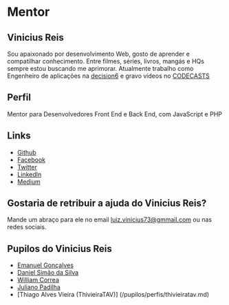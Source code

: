 # Mentor

## Vinicius Reis

Sou apaixonado por desenvolvimento Web, gosto de aprender e compatilhar conhecimento.
Entre filmes, séries, livros, mangás e HQs sempre estou buscando me aprimorar.
Atualmente trabalho como Engenheiro de aplicações na [decision6](https://decision6.com) e gravo vídeos no [CODECASTS](https://codecasts.com.br/)

## Perfil

Mentor para Desenvolvedores Front End e Back End, com JavaScript e PHP

## Links

* [Github](https://github.com/vinicius73)
* [Facebook](https://www.facebook.com/LuizVinicius73)
* [Twitter](https://twitter.com/@LuizVinicius73)
* [LinkedIn](https://br.linkedin.com/in/luizvinicius73)
* [Medium](https://medium.com/@luizvinicius73)

## Gostaria de retribuir a ajuda do Vinicius Reis?

Mande um abraço para ele no email luiz.vinicius73@gmmail.com ou nas redes sociais.

## Pupilos do Vinicius Reis

* [Emanuel Gonçalves](/pupilos/perfis/EmanuelG.md)
* [Daniel Simão da Silva](/pupilos/perfis/danielsimaodasilva.md)
* [William Correa](/pupilos/perfis/WilliamCorrea.md)
* [Juliano Padilha](/pupilos/perfis/JulianoPadilha.md)
* [Thiago Alves Vieira (ThivieiraTAV)] (/pupilos/perfis/thivieiratav.md)

